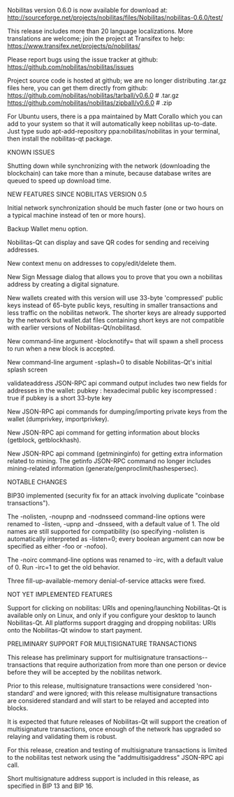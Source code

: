Nobilitas version 0.6.0 is now available for download at:
http://sourceforge.net/projects/nobilitas/files/Nobilitas/nobilitas-0.6.0/test/

This release includes more than 20 language localizations.
More translations are welcome; join the
project at Transifex to help:
https://www.transifex.net/projects/p/nobilitas/

Please report bugs using the issue tracker at github:
https://github.com/nobilitas/nobilitas/issues

Project source code is hosted at github; we are no longer
distributing .tar.gz files here, you can get them
directly from github:
https://github.com/nobilitas/nobilitas/tarball/v0.6.0  # .tar.gz
https://github.com/nobilitas/nobilitas/zipball/v0.6.0  # .zip

For Ubuntu users, there is a ppa maintained by Matt Corallo which
you can add to your system so that it will automatically keep
nobilitas up-to-date.  Just type
sudo apt-add-repository ppa:nobilitas/nobilitas
in your terminal, then install the nobilitas-qt package.


KNOWN ISSUES

Shutting down while synchronizing with the network
(downloading the blockchain) can take more than a minute,
because database writes are queued to speed up download
time.


NEW FEATURES SINCE NOBILITAS VERSION 0.5

Initial network synchronization should be much faster
(one or two hours on a typical machine instead of ten or more
hours).

Backup Wallet menu option.

Nobilitas-Qt can display and save QR codes for sending
and receiving addresses.

New context menu on addresses to copy/edit/delete them.

New Sign Message dialog that allows you to prove that you
own a nobilitas address by creating a digital
signature.

New wallets created with this version will
use 33-byte 'compressed' public keys instead of
65-byte public keys, resulting in smaller
transactions and less traffic on the nobilitas
network. The shorter keys are already supported
by the network but wallet.dat files containing
short keys are not compatible with earlier
versions of Nobilitas-Qt/nobilitasd.

New command-line argument -blocknotify=<command>
that will spawn a shell process to run <command> 
when a new block is accepted.

New command-line argument -splash=0 to disable
Nobilitas-Qt's initial splash screen

validateaddress JSON-RPC api command output includes
two new fields for addresses in the wallet:
pubkey : hexadecimal public key
iscompressed : true if pubkey is a short 33-byte key

New JSON-RPC api commands for dumping/importing
private keys from the wallet (dumprivkey, importprivkey).

New JSON-RPC api command for getting information about
blocks (getblock, getblockhash).

New JSON-RPC api command (getmininginfo) for getting
extra information related to mining. The getinfo
JSON-RPC command no longer includes mining-related
information (generate/genproclimit/hashespersec).



NOTABLE CHANGES

BIP30 implemented (security fix for an attack involving
duplicate "coinbase transactions").

The -nolisten, -noupnp and -nodnsseed command-line
options were renamed to -listen, -upnp and -dnsseed,
with a default value of 1. The old names are still
supported for compatibility (so specifying -nolisten
is automatically interpreted as -listen=0; every
boolean argument can now be specified as either
-foo or -nofoo).

The -noirc command-line options was renamed to
-irc, with a default value of 0. Run -irc=1 to
get the old behavior.

Three fill-up-available-memory denial-of-service
attacks were fixed.


NOT YET IMPLEMENTED FEATURES

Support for clicking on nobilitas: URIs and
opening/launching Nobilitas-Qt is available only on Linux,
and only if you configure your desktop to launch
Nobilitas-Qt. All platforms support dragging and dropping
nobilitas: URIs onto the Nobilitas-Qt window to start
payment.


PRELIMINARY SUPPORT FOR MULTISIGNATURE TRANSACTIONS

This release has preliminary support for multisignature
transactions-- transactions that require authorization
from more than one person or device before they
will be accepted by the nobilitas network.

Prior to this release, multisignature transactions
were considered 'non-standard' and were ignored;
with this release multisignature transactions are
considered standard and will start to be relayed
and accepted into blocks.

It is expected that future releases of Nobilitas-Qt
will support the creation of multisignature transactions,
once enough of the network has upgraded so relaying
and validating them is robust.

For this release, creation and testing of multisignature
transactions is limited to the nobilitas test network using
the "addmultisigaddress" JSON-RPC api call.

Short multisignature address support is included in this
release, as specified in BIP 13 and BIP 16.
